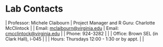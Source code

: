 
# Lab Contacts

| Professor: Michele Claibourn | Project Manager and R Guru: Charlotte McClintock |
| Email: mclaibourn@virginia.edu | Email: cmcclintock@virginia.edu |
| Phone: 924-3282 | |
| Office: Brown SEL (in Clark Hall), i-045 | |
| Hours: Thursdays 12:00 - 1:30 or by appt. | |



